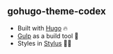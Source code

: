## gohugo-theme-codex

- Built with [Hugo](https://gohugo.io/) 🔥
-  [Gulp](https://gulpjs.com/) as a build tool 🍹
- Styles in [Stylus](http://stylus-lang.com/) 💅🏻
